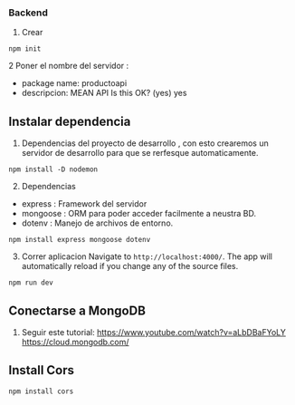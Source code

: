 ### Backend

1. Crear 
```
npm init
```

2 Poner el nombre del servidor :  
- package name: productoapi
- descripcion: MEAN API
Is this OK? (yes) yes


## Instalar dependencia
1. Dependencias del proyecto de desarrollo , con esto crearemos un servidor de desarrollo para que se rerfesque automaticamente.
```
npm install -D nodemon
```

2.  Dependencias
 -  express : Framework del servidor
 - mongoose : ORM para poder acceder facilmente a neustra BD.
 - dotenv : Manejo de archivos de entorno.

```
npm install express mongoose dotenv
```

3. Correr aplicacion  Navigate to `http://localhost:4000/`. The app will automatically reload if you change any of the source files.
```
npm run dev
```

## Conectarse a MongoDB
1. Seguir este tutorial: https://www.youtube.com/watch?v=aLbDBaFYoLY
https://cloud.mongodb.com/

##  Install Cors 
 ```
npm install cors
```
